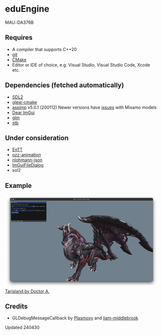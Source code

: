 # eduEngine
MAU::DA376B

## Requires
- A compiler that supports C++20
- [git](https://git-scm.com/)
- [CMake](https://cmake.org/)
- Editor or IDE of choice, e.g. Visual Studio, Visual Studio Code, Xcode etc.

## Dependencies (fetched automatically)
- [SDL2](https://github.com/libsdl-org/SDL)
- [glew-cmake](https://github.com/Perlmint/glew-cmake)
- [assimp](https://github.com/assimp/assimp) v5.0.1 (200112) Newer versions have [issues](https://github.com/assimp/assimp/issues/4620) with Mixamo models
- [Dear ImGui](https://github.com/ocornut/imgui)
- [glm](https://github.com/g-truc/glm)
- [stb](https://github.com/nothings/stb)

## Under consideration

- [EnTT](https://github.com/skypjack/entt)
- [ozz-animation](https://guillaumeblanc.github.io/ozz-animation/)
- [nlohmann-json](https://github.com/nlohmann/json)
- [ImGuiFileDialog](https://github.com/aiekick/ImGuiFileDialog)
- sol2

## Example

![example](example1.png)  
[Tarisland by Doctor A.](https://sketchfab.com/3d-models/tarisland-dragon-high-poly-ecf63885166c40e2bbbcdf11cd14e65f)  

## Credits
- GLDebugMessageCallback by [Plasmoxy](https://gist.github.com/Plasmoxy/aec637b85e306f671339dcfd509efc82) and [liam-middlebrook](https://gist.github.com/liam-middlebrook/c52b069e4be2d87a6d2f)

Updated 240430  